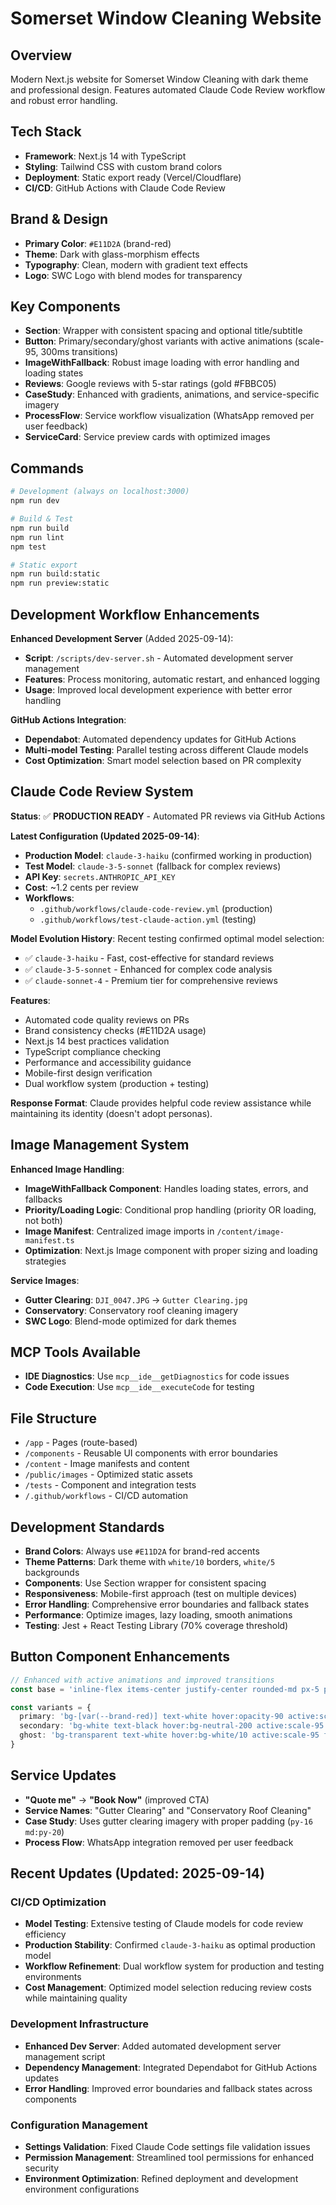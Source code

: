 # Somerset Window Cleaning Website

## Overview
Modern Next.js website for Somerset Window Cleaning with dark theme and professional design. Features automated Claude Code Review workflow and robust error handling.

## Tech Stack
- **Framework**: Next.js 14 with TypeScript
- **Styling**: Tailwind CSS with custom brand colors
- **Deployment**: Static export ready (Vercel/Cloudflare)
- **CI/CD**: GitHub Actions with Claude Code Review

## Brand & Design
- **Primary Color**: `#E11D2A` (brand-red)
- **Theme**: Dark with glass-morphism effects
- **Typography**: Clean, modern with gradient text effects
- **Logo**: SWC Logo with blend modes for transparency

## Key Components
- **Section**: Wrapper with consistent spacing and optional title/subtitle
- **Button**: Primary/secondary/ghost variants with active animations (scale-95, 300ms transitions)
- **ImageWithFallback**: Robust image loading with error handling and loading states
- **Reviews**: Google reviews with 5-star ratings (gold #FBBC05)
- **CaseStudy**: Enhanced with gradients, animations, and service-specific imagery
- **ProcessFlow**: Service workflow visualization (WhatsApp removed per user feedback)
- **ServiceCard**: Service preview cards with optimized images

## Commands
```bash
# Development (always on localhost:3000)
npm run dev

# Build & Test
npm run build
npm run lint
npm test

# Static export
npm run build:static
npm run preview:static
```

## Development Workflow Enhancements
**Enhanced Development Server** (Added 2025-09-14):
- **Script**: `/scripts/dev-server.sh` - Automated development server management
- **Features**: Process monitoring, automatic restart, and enhanced logging
- **Usage**: Improved local development experience with better error handling

**GitHub Actions Integration**:
- **Dependabot**: Automated dependency updates for GitHub Actions
- **Multi-model Testing**: Parallel testing across different Claude models
- **Cost Optimization**: Smart model selection based on PR complexity

## Claude Code Review System
**Status**: ✅ **PRODUCTION READY** - Automated PR reviews via GitHub Actions

**Latest Configuration (Updated 2025-09-14)**:
- **Production Model**: `claude-3-haiku` (confirmed working in production)
- **Test Model**: `claude-3-5-sonnet` (fallback for complex reviews)
- **API Key**: `secrets.ANTHROPIC_API_KEY` 
- **Cost**: ~1.2 cents per review
- **Workflows**: 
  - `.github/workflows/claude-code-review.yml` (production)
  - `.github/workflows/test-claude-action.yml` (testing)

**Model Evolution History**:
Recent testing confirmed optimal model selection:
- ✅ `claude-3-haiku` - Fast, cost-effective for standard reviews
- ✅ `claude-3-5-sonnet` - Enhanced for complex code analysis
- ✅ `claude-sonnet-4` - Premium tier for comprehensive reviews

**Features**:
- Automated code quality reviews on PRs
- Brand consistency checks (#E11D2A usage)
- Next.js 14 best practices validation
- TypeScript compliance checking
- Performance and accessibility guidance
- Mobile-first design verification
- Dual workflow system (production + testing)

**Response Format**: Claude provides helpful code review assistance while maintaining its identity (doesn't adopt personas).

## Image Management System
**Enhanced Image Handling**:
- **ImageWithFallback Component**: Handles loading states, errors, and fallbacks
- **Priority/Loading Logic**: Conditional prop handling (priority OR loading, not both)
- **Image Manifest**: Centralized image imports in `/content/image-manifest.ts`
- **Optimization**: Next.js Image component with proper sizing and loading strategies

**Service Images**:
- **Gutter Clearing**: `DJI_0047.JPG` → `Gutter Clearing.jpg`
- **Conservatory**: Conservatory roof cleaning imagery
- **SWC Logo**: Blend-mode optimized for dark themes

## MCP Tools Available
- **IDE Diagnostics**: Use `mcp__ide__getDiagnostics` for code issues
- **Code Execution**: Use `mcp__ide__executeCode` for testing

## File Structure
- `/app` - Pages (route-based)
- `/components` - Reusable UI components with error boundaries
- `/content` - Image manifests and content
- `/public/images` - Optimized static assets
- `/tests` - Component and integration tests
- `/.github/workflows` - CI/CD automation

## Development Standards
- **Brand Colors**: Always use `#E11D2A` for brand-red accents
- **Theme Patterns**: Dark theme with `white/10` borders, `white/5` backgrounds
- **Components**: Use Section wrapper for consistent spacing
- **Responsiveness**: Mobile-first approach (test on multiple devices)
- **Error Handling**: Comprehensive error boundaries and fallback states
- **Performance**: Optimize images, lazy loading, smooth animations
- **Testing**: Jest + React Testing Library (70% coverage threshold)

## Button Component Enhancements
```typescript
// Enhanced with active animations and improved transitions
const base = 'inline-flex items-center justify-center rounded-md px-5 py-3 font-medium transition-all duration-300 focus:outline-none focus:ring-2 focus:ring-offset-2 focus:ring-brand-red disabled:opacity-60 disabled:cursor-not-allowed'

const variants = {
  primary: 'bg-[var(--brand-red)] text-white hover:opacity-90 active:scale-95 focus:ring-brand-red',
  secondary: 'bg-white text-black hover:bg-neutral-200 active:scale-95 focus:ring-white',
  ghost: 'bg-transparent text-white hover:bg-white/10 active:scale-95 focus:ring-white'
}
```

## Service Updates
- **"Quote me"** → **"Book Now"** (improved CTA)
- **Service Names**: "Gutter Clearing" and "Conservatory Roof Cleaning"
- **Case Study**: Uses gutter clearing imagery with proper padding (`py-16 md:py-20`)
- **Process Flow**: WhatsApp integration removed per user feedback

## Recent Updates (Updated: 2025-09-14)

### CI/CD Optimization
- **Model Testing**: Extensive testing of Claude models for code review efficiency
- **Production Stability**: Confirmed `claude-3-haiku` as optimal production model
- **Workflow Refinement**: Dual workflow system for production and testing environments
- **Cost Management**: Optimized model selection reducing review costs while maintaining quality

### Development Infrastructure
- **Enhanced Dev Server**: Added automated development server management script
- **Dependency Management**: Integrated Dependabot for GitHub Actions updates
- **Error Handling**: Improved error boundaries and fallback states across components

### Configuration Management
- **Settings Validation**: Fixed Claude Code settings file validation issues
- **Permission Management**: Streamlined tool permissions for enhanced security
- **Environment Optimization**: Refined deployment and development environment configurations